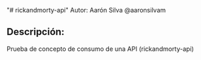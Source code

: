 "# rickandmorty-api" 
Autor: Aarón Silva @aaronsilvam

## Descripción:

Prueba de concepto de consumo de una API (rickandmorty-api)
